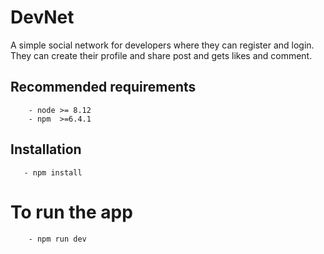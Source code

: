 # DevNet
A simple social network for developers where they can register and login. They can create their profile and share post and gets likes and comment.

## Recommended requirements
```
    - node >= 8.12
    - npm  >=6.4.1
```
 ## Installation
 ```
    - npm install
 ```

 # To run the app
```
    - npm run dev
```